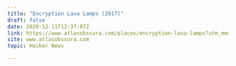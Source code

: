 ```yaml
---
title: "Encryption Lava Lamps (2017)"
draft: false
date: 2020-12-11T12:37:07Z
link: https://www.atlasobscura.com/places/encryption-lava-lamps?utm_medium=RSS&utm_source=hune
site: www.atlasobscura.com
topic: Hacker News  

---
```

